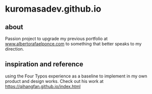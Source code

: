 # kuromasadev.github.io

## about
Passion project to upgrade my previous portfolio at www.albertorafaelponce.com to something that better speaks to my direction.

## inspiration and reference
using the Four Typos experience as a baseline to implement in my own product and design works. Check out his work at https://qihangfan.github.io/index.html
